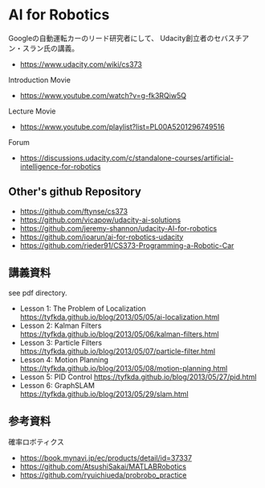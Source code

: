 # AI for Robotics
Googleの自動運転カーのリード研究者にして、
Udacity創立者のセバスチアン・スラン氏の講義。
- https://www.udacity.com/wiki/cs373

Introduction Movie
- https://www.youtube.com/watch?v=g-fk3RQiw5Q

Lecture Movie
- https://www.youtube.com/playlist?list=PL00A5201296749516

Forum
- https://discussions.udacity.com/c/standalone-courses/artificial-intelligence-for-robotics

## Other's github Repository
- https://github.com/ftynse/cs373
- https://github.com/vicapow/udacity-ai-solutions
- https://github.com/jeremy-shannon/udacity-AI-for-robotics
- https://github.com/ioarun/ai-for-robotics-udacity
- https://github.com/rieder91/CS373-Programming-a-Robotic-Car

## 講義資料
see pdf directory.

- Lesson 1: The Problem of Localization
  https://tyfkda.github.io/blog/2013/05/05/ai-localization.html
- Lesson 2: Kalman Filters
  https://tyfkda.github.io/blog/2013/05/06/kalman-filters.html
- Lesson 3: Particle Filters
  https://tyfkda.github.io/blog/2013/05/07/particle-filter.html
- Lesson 4: Motion Planning
  https://tyfkda.github.io/blog/2013/05/08/motion-planning.html
- Lesson 5: PID Control
  https://tyfkda.github.io/blog/2013/05/27/pid.html
- Lesson 6: GraphSLAM
  https://tyfkda.github.io/blog/2013/05/29/slam.html

## 参考資料
確率ロボティクス
- https://book.mynavi.jp/ec/products/detail/id=37337
- https://github.com/AtsushiSakai/MATLABRobotics
- https://github.com/ryuichiueda/probrobo_practice
